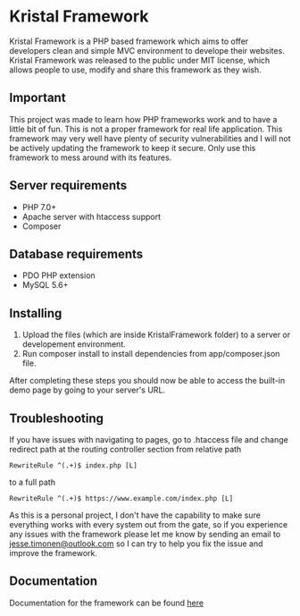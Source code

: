 # Kristal Framework

Kristal Framework is a PHP based framework which aims to offer developers clean and simple MVC environment to develope their websites.
Kristal Framework was released to the public under MIT license, which allows people to use, modify and share this framework as they wish.



## Important

This project was made to learn how PHP frameworks work and to have a little bit of fun. This is not a proper framework for real life application.
This framework may very well have plenty of security vulnerabilities and I will not be actively updating the framework to keep it secure.
Only use this framework to mess around with its features.



## Server requirements

* PHP 7.0+
* Apache server with htaccess support
* Composer



## Database requirements

* PDO PHP extension
* MySQL 5.6+



## Installing

1. Upload the files (which are inside KristalFramework folder) to a server or developement environment.
2. Run composer install to install dependencies from app/composer.json file.

After completing these steps you should now be able to access the built-in demo page by going to your server's URL.



## Troubleshooting

If you have issues with navigating to pages, go to .htaccess file and change redirect path at the routing controller section from relative path

    RewriteRule ^(.+)$ index.php [L]
    
to a full path

    RewriteRule ^(.+)$ https://www.example.com/index.php [L]

As this is a personal project, I don't have the capability to make sure everything works with every system out from the gate,
so if you experience any issues with the framework please let me know by sending an email to jesse.timonen@outlook.com
so I can try to help you fix the issue and improve the framework.



## Documentation

Documentation for the framework can be found [here](https://www.jessetimonen.fi/kristal/documentation)
